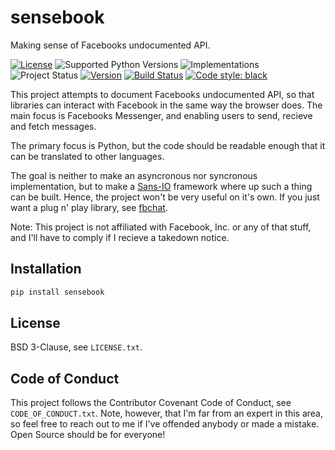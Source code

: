 # sensebook
Making sense of Facebooks undocumented API.

[![License](https://img.shields.io/pypi/l/sensebook.svg)](https://github.com/madsmtm/sensebook/blob/master/LICENSE.txt)
![Supported Python Versions](https://img.shields.io/pypi/pyversions/sensebook.svg)
![Implementations](https://img.shields.io/pypi/implementation/sensebook.svg)
![Project Status](https://img.shields.io/pypi/status/sensebook.svg)
[![Version](https://img.shields.io/pypi/v/sensebook.svg)](https://pypi.org/project/sensebook/)
[![Build Status](https://travis-ci.com/madsmtm/sensebook.svg)](https://travis-ci.com/madsmtm/sensebook)
[![Code style: black](https://img.shields.io/badge/code%20style-black-000000.svg)](https://github.com/ambv/black)

This project attempts to document Facebooks undocumented API, so that libraries can
interact with Facebook in the same way the browser does. The main focus is Facebooks
Messenger, and enabling users to send, recieve and fetch messages.

The primary focus is Python, but the code should be readable enough that it can be
translated to other languages.

The goal is neither to make an asyncronous nor syncronous implementation, but to make a
[Sans-IO](https://sans-io.readthedocs.io/) framework where up such a thing can be built.
Hence, the project won't be very useful on it's own. If you just want a plug n' play
library, see [fbchat](https://github.com/carpedm20/fbchat).

Note: This project is not affiliated with Facebook, Inc. or any of that stuff,
and I'll have to comply if I recieve a takedown notice.


## Installation
```sh
pip install sensebook
```


## License
BSD 3-Clause, see `LICENSE.txt`.


## Code of Conduct
This project follows the Contributor Covenant Code of Conduct, see
`CODE_OF_CONDUCT.txt`. Note, however, that I'm far from an expert in this area,
so feel free to reach out to me if I've offended anybody or made a mistake.
Open Source should be for everyone!
